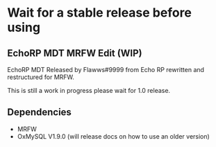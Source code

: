 # Wait for a stable release before using

## EchoRP MDT MRFW Edit (WIP)

EchoRP MDT Released by Flawws#9999 from Echo RP rewritten and restructured for MRFW.

This is still a work in progress please wait for 1.0 release.

## Dependencies

- MRFW
- OxMySQL V1.9.0 (will release docs on how to use an older version)
